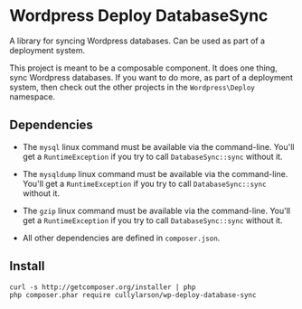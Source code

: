 # Wordpress Deploy DatabaseSync

A library for syncing Wordpress databases.  Can be used as part of a deployment
system.

This project is meant to be a composable component. It does one thing, sync
Wordpress databases. If you want to do more, as part of a deployment system,
then check out the other projects in the `Wordpress\Deploy` namespace.

## Dependencies

* The `mysql` linux command must be available via the command-line.  You'll
get a `RuntimeException` if you try to call `DatabaseSync::sync` without it.

* The `mysqldump` linux command must be available via the command-line.  You'll
get a `RuntimeException` if you try to call `DatabaseSync::sync` without it.

* The `gzip` linux command must be available via the command-line.  You'll
get a `RuntimeException` if you try to call `DatabaseSync::sync` without it.

* All other dependencies are defined in `composer.json`.

## Install

```
curl -s http://getcomposer.org/installer | php
php composer.phar require cullylarson/wp-deploy-database-sync
```